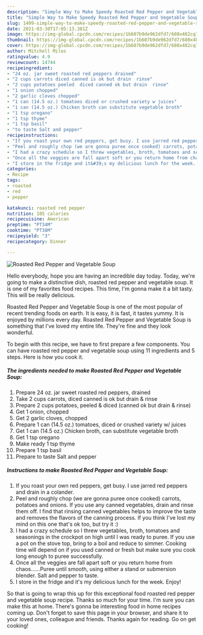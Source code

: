 ```yaml
---
description: "Simple Way to Make Speedy Roasted Red Pepper and Vegetable Soup"
title: "Simple Way to Make Speedy Roasted Red Pepper and Vegetable Soup"
slug: 1499-simple-way-to-make-speedy-roasted-red-pepper-and-vegetable-soup
date: 2021-03-30T17:05:13.381Z
image: https://img-global.cpcdn.com/recipes/1b607b9de962dfd7/680x482cq70/roasted-red-pepper-and-vegetable-soup-recipe-main-photo.jpg
thumbnail: https://img-global.cpcdn.com/recipes/1b607b9de962dfd7/680x482cq70/roasted-red-pepper-and-vegetable-soup-recipe-main-photo.jpg
cover: https://img-global.cpcdn.com/recipes/1b607b9de962dfd7/680x482cq70/roasted-red-pepper-and-vegetable-soup-recipe-main-photo.jpg
author: Mitchell Miles
ratingvalue: 4.9
reviewcount: 14744
recipeingredient:
- "24 oz. jar sweet roasted red peppers drained"
- "2 cups carrots diced canned is ok but drain  rinse"
- "2 cups potatoes peeled  diced canned ok but drain  rinse"
- "1 onion chopped"
- "2 garlic cloves chopped"
- "1 can (14.5 oz.) tomatoes diced or crushed variety w juices"
- "1 can (14.5 oz.) Chicken broth can substitute vegetable broth"
- "1 tsp oregano"
- "1 tsp thyme"
- "1 tsp basil"
- "to taste Salt and pepper"
recipeinstructions:
- "If you roast your own red peppers, get busy. I use jarred red peppers and drain in a colander."
- "Peel and roughly chop (we are gonna puree once cooked) carrots, potatoes and onions. If you use any canned vegetables, drain and rinse them off. I find that rinsing canned vegetables helps to improve the taste and removes the flavors of the canning process. If you think I&#39;ve lost my mind on this one that&#39;s ok too, but try it :)"
- "I had a crazy schedule so I threw vegetables, broth, tomatoes and seasonings in the crockpot on high until I was ready to puree. If you use a pot on the stove top, bring to a boil and reduce to simmer. Cooking time will depend on if you used canned or fresh but make sure you cook long enough to puree successfully."
- "Once all the veggies are fall apart soft or you return home from chaos......Puree until smooth, using either a stand or submersion blender. Salt and pepper to taste."
- "I store in the fridge and it&#39;s my delicious lunch for the week. Enjoy!"
categories:
- Recipe
tags:
- roasted
- red
- pepper

katakunci: roasted red pepper 
nutrition: 105 calories
recipecuisine: American
preptime: "PT34M"
cooktime: "PT38M"
recipeyield: "3"
recipecategory: Dinner

---
```



![Roasted Red Pepper and Vegetable Soup](https://img-global.cpcdn.com/recipes/1b607b9de962dfd7/680x482cq70/roasted-red-pepper-and-vegetable-soup-recipe-main-photo.jpg)

Hello everybody, hope you are having an incredible day today. Today, we're going to make a distinctive dish, roasted red pepper and vegetable soup. It is one of my favorites food recipes. This time, I'm gonna make it a bit tasty. This will be really delicious.



Roasted Red Pepper and Vegetable Soup is one of the most popular of recent trending foods on earth. It is easy, it is fast, it tastes yummy. It is enjoyed by millions every day. Roasted Red Pepper and Vegetable Soup is something that I've loved my entire life. They're fine and they look wonderful.


To begin with this recipe, we have to first prepare a few components. You can have roasted red pepper and vegetable soup using 11 ingredients and 5 steps. Here is how you cook it.

<!--inarticleads1-->

##### The ingredients needed to make Roasted Red Pepper and Vegetable Soup:

1. Prepare 24 oz. jar sweet roasted red peppers, drained
1. Take 2 cups carrots, diced canned is ok but drain &amp; rinse
1. Prepare 2 cups potatoes, peeled &amp; diced (canned ok but drain &amp; rinse)
1. Get 1 onion, chopped
1. Get 2 garlic cloves, chopped
1. Prepare 1 can (14.5 oz.) tomatoes, diced or crushed variety w/ juices
1. Get 1 can (14.5 oz.) Chicken broth, can substitute vegetable broth
1. Get 1 tsp oregano
1. Make ready 1 tsp thyme
1. Prepare 1 tsp basil
1. Prepare to taste Salt and pepper




<!--inarticleads2-->

##### Instructions to make Roasted Red Pepper and Vegetable Soup:

1. If you roast your own red peppers, get busy. I use jarred red peppers and drain in a colander.
1. Peel and roughly chop (we are gonna puree once cooked) carrots, potatoes and onions. If you use any canned vegetables, drain and rinse them off. I find that rinsing canned vegetables helps to improve the taste and removes the flavors of the canning process. If you think I&#39;ve lost my mind on this one that&#39;s ok too, but try it :)
1. I had a crazy schedule so I threw vegetables, broth, tomatoes and seasonings in the crockpot on high until I was ready to puree. If you use a pot on the stove top, bring to a boil and reduce to simmer. Cooking time will depend on if you used canned or fresh but make sure you cook long enough to puree successfully.
1. Once all the veggies are fall apart soft or you return home from chaos......Puree until smooth, using either a stand or submersion blender. Salt and pepper to taste.
1. I store in the fridge and it&#39;s my delicious lunch for the week. Enjoy!




So that is going to wrap this up for this exceptional food roasted red pepper and vegetable soup recipe. Thanks so much for your time. I'm sure you can make this at home. There's gonna be interesting food in home recipes coming up. Don't forget to save this page in your browser, and share it to your loved ones, colleague and friends. Thanks again for reading. Go on get cooking!
